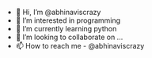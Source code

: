 - 👋 Hi, I’m @abhinaviscrazy
- 👀 I’m interested in programming  
- 🌱 I’m currently learning python
- 💞️ I’m looking to collaborate on ...
- 📫 How to reach me - @abhinaviscrazy

<!---
abhinaviscrazy/abhinaviscrazy is a ✨ special ✨ repository because its `README.md` (this file) appears on your GitHub profile.
You can click the Preview link to take a look at your changes.
--->
